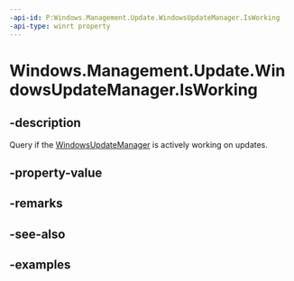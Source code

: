 ```yaml
---
-api-id: P:Windows.Management.Update.WindowsUpdateManager.IsWorking
-api-type: winrt property
---
```


# Windows.Management.Update.WindowsUpdateManager.IsWorking

<!--
public bool IsWorking { get; }
-->


## -description
Query if the [WindowsUpdateManager](./windowsupdatemanager.md) is actively working on updates.

## -property-value

## -remarks

## -see-also

## -examples


